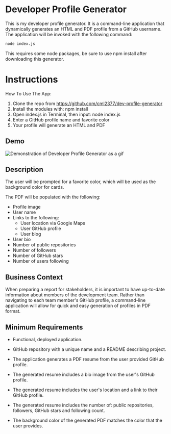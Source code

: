 # Developer Profile Generator

This is my developer profile generator. It is a command-line application that dynamically generates an HTML and PDF profile from a GitHub username. The application will be invoked with the following command:

```sh
node index.js
```

This requires some node packages, be sure to use npm install after downloading this generator.

# Instructions

How To Use The App:
1. Clone the repo from https://github.com/cml2377/dev-profile-generator
2. Install the modules with: npm install
3. Open index.js in Terminal, then input: node index.js
4. Enter a GitHub profile name and favorite color 
5. Your profile will generate an HTML and PDF

## Demo

![Demonstration of Developer Profile Generator as a gif](https://github.com/cml2377/dev-profile-generator/blob/master/assets/images/demonstration.gif)

## Description

The user will be prompted for a favorite color, which will be used as the background color for cards.

The PDF will be populated with the following:

* Profile image
* User name
* Links to the following:
  * User location via Google Maps
  * User GitHub profile
  * User blog
* User bio
* Number of public repositories
* Number of followers
* Number of GitHub stars
* Number of users following

## Business Context

When preparing a report for stakeholders, it is important to have up-to-date information about members of the development team. Rather than navigating to each team member's GitHub profile, a command-line application will allow for quick and easy generation of profiles in PDF format.

## Minimum Requirements

* Functional, deployed application.

* GitHub repository with a unique name and a README describing project.

* The application generates a PDF resume from the user provided GitHub profile.

* The generated resume includes a bio image from the user's GitHub profile.

* The generated resume includes the user's location and a link to their GitHub profile.

* The generated resume includes the number of: public repositories, followers, GitHub stars and following count.

* The background color of the generated PDF matches the color that the user provides.